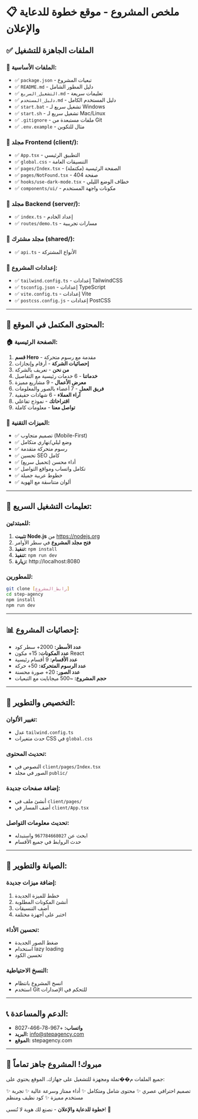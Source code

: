 # 📋 ملخص المشروع - موقع خطوة للدعاية والإعلان

## ✅ الملفات الجاهزة للتشغيل

### 📁 الملفات الأساسية:

- ✅ `package.json` - تبعيات المشروع
- ✅ `README.md` - دليل المطور الشامل
- ✅ `التشغيل_السريع.md` - تعليمات سريعة
- ✅ `دليل_المستخدم.md` - دليل المستخدم الكامل
- ✅ `start.bat` - تشغيل سريع لـ Windows
- ✅ `start.sh` - تشغيل سريع لـ Mac/Linux
- ✅ `.gitignore` - ملفات مستبعدة من Git
- ✅ `.env.example` - مثال للتكوين

### 📁 مجلد Frontend (client/):

- ✅ `App.tsx` - التطبيق الرئيسي
- ✅ `global.css` - التنسيقات العامة
- ✅ `pages/Index.tsx` - الصفحة الرئيسية (مكتملة)
- ✅ `pages/NotFound.tsx` - صفحة 404
- ✅ `hooks/use-dark-mode.tsx` - خطاف الوضع الليلي
- ✅ `components/ui/` - مكونات واجهة المستخدم

### 📁 مجلد Backend (server/):

- ✅ `index.ts` - إعداد الخادم
- ✅ `routes/demo.ts` - مسارات تجريبية

### 📁 مجلد مشترك (shared/):

- ✅ `api.ts` - الأنواع المشتركة

### 📁 إعدادات المشروع:

- ✅ `tailwind.config.ts` - إعدادات TailwindCSS
- ✅ `tsconfig.json` - إعدادات TypeScript
- ✅ `vite.config.ts` - إعدادات Vite
- ✅ `postcss.config.js` - إعدادات PostCSS

---

## 🎯 المحتوى المكتمل في الموقع:

### 🏠 الصفحة الرئيسية:

1. **قسم Hero** - مقدمة مع رسوم متحركة
2. **إحصائيات الشركة** - أرقام وإنجازات
3. **من نحن** - تعريف بالشركة
4. **خدماتنا** - 6 خدمات رئيسية مع التفاصيل
5. **معرض الأعمال** - 9 مشاريع مميزة
6. **فريق العمل** - 7 أعضاء بالصور والمعلومات
7. **آراء العملاء** - 6 شهادات حقيقية
8. **اقتراحاتك** - نموذج تفاعلي
9. **تواصل معنا** - معلومات كاملة

### 🎨 الميزات التقنية:

- ✅ تصميم متجاوب (Mobile-First)
- ✅ وضع ليلي/نهاري متكامل
- ✅ رسوم متحركة متقدمة
- ✅ تحسين SEO كامل
- ✅ أداء محسن (تحميل سريع)
- ✅ تكامل واتساب ومواقع التواصل
- ✅ خطوط عربية جميلة
- ✅ ألوان متناسقة مع الهوية

---

## 🚀 تعليمات التشغيل السريع:

### للمبتدئين:

1. **تثبيت Node.js** من https://nodejs.org
2. **فتح مجلد المشروع** في سطر الأوامر
3. **تنفيذ:** `npm install`
4. **تنفيذ:** `npm run dev`
5. **زيارة:** http://localhost:8080

### للمطورين:

```bash
git clone [رابط_المشروع]
cd step-agency
npm install
npm run dev
```

---

## 📊 إحصائيات المشروع:

- **عدد الأسطر:** 2000+ سطر كود
- **عدد المكونات:** 15+ مكون React
- **عدد الأقسام:** 9 أقسام رئيسية
- **عدد الرسوم المتحركة:** 50+ حركة
- **عدد الصور:** 20+ صورة محسنة
- **حجم المشروع:** ~500 ميجابايت مع التبعيات

---

## 🎨 التخصيص والتطوير:

### تغيير الألوان:

- عدل `tailwind.config.ts`
- حدث متغيرات CSS في `global.css`

### تحديث المحتوى:

- النصوص في `client/pages/Index.tsx`
- الصور في مجلد `public/`

### إضافة صفحات جديدة:

- أنشئ ملف في `client/pages/`
- أضف المسار في `client/App.tsx`

### تحديث معلومات التواصل:

- ابحث عن `967784668027` واستبدله
- حدث الروابط في جميع الأقسام

---

## 🔧 الصيانة والتطوير:

### إضافة ميزات جديدة:

1. خطط للميزة الجديدة
2. أنشئ المكونات المطلوبة
3. أضف التنسيقات
4. اختبر على أجهزة مختلفة

### تحسين الأداء:

- ضغط الصور الجديدة
- استخدام lazy loading
- تحسين الكود

### النسخ الاحتياطية:

- انسخ المشروع بانتظام
- استخدم Git للتحكم في الإصدارات

---

## 📞 الدعم والمساعدة:

- **واتساب:** +967-78-466-8027
- **البريد:** info@stepagency.com
- **الموقع:** stepagency.com

---

## 🎉 مبروك! المشروع جاهز تماماً

جميع الملفات م��تملة ومجهزة للتشغيل على جهازك. الموقع يحتوي على:

✨ تصميم احترافي عصري
✨ محتوى شامل ومتكامل
✨ أداء ممتاز وسرعة عالية
✨ تجربة مستخدم مميزة
✨ كود نظيف ومنظم

**خطوة للدعاية والإعلان** - نصنع لك هوية لا تُنسى! 🚀
